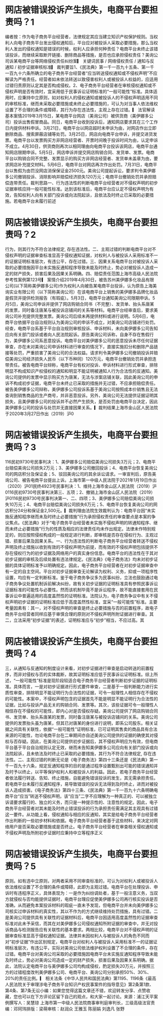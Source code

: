 # 网店被错误投诉产生损失，电商平台要担责吗？1

编者按：作为电子商务平台经营者，法律规定其应当建立知识产权保护规则。当权利人向电子商务平台发出侵权通知后，平台应对被投诉人采取必要措施，那么当权利人发出的侵权通知是错误的时候，权利人应承担何种责任？电商平台未终止该错误投诉，而继续采取断开链接、删除商品等措施，是否也应承担侵权责任？美询公司诉某电商平台等网络侵权责任纠纷案▎ 关键词民事 / 网络侵权责任 / 通知与反通知 / 初步证据审核标准▎ 裁判要旨1、《民法典》第一千一百九十五条、第一千一百九十六条所确立的电子商务平台经营者“应当转送侵权通知或不侵权声明”不应解读为严格责任。经营者如未依法转送以致侵害权利人或被投诉人权益的，应适用过错归责原则认定其是否构成侵权。2、电子商务平台经营者在审核侵权通知或不侵权声明是否有效时，宜采用低于民事诉讼证明标准的“一般可能性”标准。具体适用时，应秉持中立原则，如对权利人的侵权通知或被投诉人的不侵权声明适用不同的审核标准，继而未采取必要措施或未终止必要措施的，可认为对当事人依法维权设置了不合理的条件或障碍，其行为存在违法性，主观上存在过错。▎ 法官解读基本案情2019年3月15日，某电商平台网店（美询公司）被供货商（美伊娜多公司）投诉出售假冒商品。同日，电商平台收到投诉后，通知网店要求其在三个工作日内提供材料申诉。3月21日，电商平台以网店超时未申诉为由，对网店作出立即删除商品、搜索屏蔽店铺等处罚。3月25日，网店向电商平台申诉，并提交进货发票。电商平台以发票购买方非网店经营者、开票时间晚于投诉时间为由，认定申诉不成立。4月30日，供货商则再次以相同理由向电商平台投诉该网店，电商平台通知网店限期申诉。5月5日，网店申诉并提交网店购销合同、发货单、发票。电商平台以购销合同不完整、发票显示的购买方非网店经营者、发货单未盖章为由，要求网店补充提交材料。5月6日，电商平台对网店再次作出处罚。7月31日，电商平台以售假为由罚没网店消保保证金2500元。美询公司提起诉讼，要求判令美伊娜多公司撤销投诉、消除影响并赔偿经济损失120万元；电商平台撤销处罚并承担赔偿连带责任。裁判思路一、行为违法性的判断电商平台经营者对不侵权声明的初步证据审核应持一般可能性标准。达到该标准后，电商平台应认定不侵权声明为有效，告知权利人向有关部门投诉或向法院起诉，且依法及时终止已采取的必要措施。若电商平台未履行前述

# 网店被错误投诉产生损失，电商平台要担责吗？2

行为，则其行为不符合法律规定, 存在违法性。二、主观过错的判断电商平台对不侵权声明的证据审查标准显高于侵权通知证据，对权利人与被投诉人采用标准不一的证据证明标准层次，有违公平，存在过错。三、因果关系电商平台对被投诉人采取的必要措施因平台未实施反通知程序导致未能及时终止，势必对被投诉人造成一定的财产损失，损害后果及因果关系明确。四、赔偿责任范围上海市高级人民法院参考性案例第123号▎ 案情介绍2019年4月30日，被告苏州美伊娜多化妆品有限公司(以下简称美伊娜多公司)作为权利人向被告某电商平台投诉，认为原告上海美询实业有限公司（以下简称美询公司）在该电商平台上销售的美伊娜多品牌化妆品是假货并提供检测报告（有瑕疵）。5月3日，电商平台通知美询公司限期申诉。5月5日，美询公司申诉并提供了网店购销合同书（不完整）、发货单、抬头系唐某的发票，同时备注唐某与被投诉店铺间的关系等材料。电商平台经审查后，要求美询公司补充提供完整发票。美询公司后续未再提供材料或进行说明。5月6日，电商平台依据平台自治规则认为美询公司的申诉不成立，对美询公司店铺进行处罚。经查，电商平台系基于平台自治规则审核投诉、申诉材料，未向美伊娜多公司告知应向有关部门投诉或者向人民法院起诉。原告美询公司诉称，自身不存在售假行为，美伊娜多公司系恶意投诉。电商平台对美伊娜多公司的恶意投诉未尽任何证据审查，亦在未对美询公司申诉材料进行审查的情况下，直接实施扣分和删除产品链接等处罚，严重损害了美询公司的合法权益。请求判令美伊娜多公司撤销投诉并赔偿美询公司经济损失人民币（以下币种同）120万元，电商平台撤销处罚并承担连带责任。被告电商平台辩称，电商平台有权对投诉、申诉材料进行形式审查，排除明显不构成知识产权侵权的通知和明显不能证明被通知人行为合法性的反通知。美询公司提供的发票中显示购买方为唐某，无法与涉案店铺关联，因此美询公司的申诉不构成初步证据，电商平台未终止已采取的措施并无过错，不应承担赔偿责任。被告美伊娜多公司辩称，美伊娜多公司投诉系基于美询公司按照成本价销售且无法查询到销售商品的生产商号，并非恶意投诉。另外，美询公司无法提供证据证明其损失，且美伊娜多公司的投诉并不必然产生损失，是否处罚由电商平台决定，因此美伊娜多公司的投诉与处罚并无直接因果关系。▎裁判结果上海市金山区人民法院于2020年3月27日作出（2019）沪0

# 网店被错误投诉产生损失，电商平台要担责吗？3

116民初9730号民事判决：1、美伊娜多公司赔偿美询公司损失3万元；2、电商平台赔偿美询公司损失2万元；3、美伊娜多公司撤回投诉；4、电商平台恢复美询公司的网店积分及保证金；5、驳回美询公司的其余诉讼请求。一审宣判后，原告美询公司、被告电商平台提出上诉。上海市第一中级人民法院于2021年1月19日作出（2020）沪01民终4923号民事判决：1、维持上海市金山区人民法院（2019）沪0116民初9730号民事判决第三、五项；2、撤销上海市金山区人民法院（2019）沪0116民初9730号民事判决第一、二、四项；3、美伊娜多公司赔偿美询公司损失10万元；4、电商平台赔偿美询公司损失6万元；5、电商平台恢复美询公司的网店积分24分和保证金2,500元。▎裁判理由法院生效裁判认为：电商平台因“未实施反通知程序继而未及时终止必要措施”行为承担侵权责任的审查要点是本案的争议焦点。《民法典》对于“电子商务平台经营者未实施不侵权声明的转通知程序、继而未终止必要措施”行为的性质及相应的法律责任均未作出规定。法律未作特别规定的，则应按照侵权构成的一般规定进行判断，即审核是否存在侵权行为、主观过错、损害后果及因果关系。一、行为违法性的判断电子商务平台经营者转送不侵权声明及终止措施以收到有效的不侵权声明为前提，而有效的不侵权声明包括提供不存在侵权行为的初步证据及网络用户的真实身份信息。电商平台的违法性在于其对初步证据的审核及后续处置有违法律规定。《民法典》《电子商务法》均未对初步证据的具体证明标准予以明确规定。因此，电子商务平台经营者在对初步证据审查中有一定的自主空间。平台对初步证据审查无论解读为权利、义务，抑或一项程序性设置，均应有一定判断标准。鉴于电子商务争议多为民事纠纷，立法也鼓励通过电子商务争议处置机制诉前解决纠纷，故有关初步证据的证明标准具有参照民事诉讼证据标准的可能性与必要性。然而该机制毕竟不是诉讼程序，故不能直接套用在民事诉讼中普遍适用的高度盖然性的证明标准。法院认为，电子商务争议中有关不侵权声明初步证据的证明标准应低于高度盖然性标准，宜采“一般可能性”标准。主要考量因素有：其一，对不侵权声明的审查是终止必要措施与否的前置程序，故电子商务平台经营者同样应基于审慎合理的原则对不侵权声明所附证据进行审查。其二，立法采用“初步证据”的表述，证明标准应与“初步”相当，不应过高。其

# 网店被错误投诉产生损失，电商平台要担责吗？4

三，从通知与反通知的制度设计来看，对初步证据进行审查是启动转送的前置程序，而非对侵权与否的实体裁断，故其证明标准应低于民事诉讼证明标准。综上所述，“一般可能性”标准是现阶段较适合电子商务平台经营者判断初步证据的证明标准。具体而言，一是对初步证据进行形式要件审查，二是基于一般判断能力进行实质性审查，排除明显不能证明行为合法性的证据，可令一般理性人相信存在不侵权的可能性。本案中，不侵权声明包含的证据首先不能是明显不能证明行为合法性的证据，比如与投诉产品无关的购销合同、发票等。其次，该些证据可令一般理性人相信存在不侵权的可能性，即内心对是否侵权存疑。美询公司提供了网店购销合同书、发货单、抬头系唐某的发票，同时备注唐某与被投诉店铺间的关系。美询公司提供的发票抬头虽为唐某，但其已对唐某的身份进行说明，即系公司股东。相关证据之间具有关联性，依据“一般可能性”证明标准，已可证明其售卖的商品具有合法来源的可能性，勿论电商平台在二审期间亦自述美询公司提供的证据的确使其对侵权与否存疑。因此，在美询公司提供初步证据后，其不侵权声明应为有效，但电商平台基于平台自治规则认定无效，继而未告知美伊娜多公司应向有关部门投诉或向法院起诉，且未依法及时终止已采取的必要措施，其行为不符合法律规定, 存在违法性。二、主观过错的判断无论是《电子商务法》第四十三条还是《民法典》第一千一百九十六条，规定反通知程序的目的是通过程序设置甄别出可能的错误通知并及时予以终止，以平等保护权利人和被投诉人的利益。因此，若电子商务平台经营者依法履行转送、告知、终止措施，自能避免错误投诉的发生，其无需承担责任。若电商平台未履行反通知程序，易导致错误的投诉无法得到及时终止，进而对被投诉人造成损害。《电子商务法》第四十三条、《民法典》第一千一百九十六条明确电商平台“应当”转送不侵权声明，该“应当”二字不应理解为一种真正的、可以被独立诉请要求履行的、独立的义务，而只是一种提示性的、注意性的规定。因此，电子商务平台经营者对其未能及时终止错误投诉的行为承担责任需满足其主观具有过错这一要件。从功能上看，侵权通知与相应的反通知，其实是给电子商务平台经营者作出判断的一些初步材料和依据。电子商务平台经营者基于这些材料，来决定对网络用户是否采取必要措施或是否终止。电子商务平台经营者在审查相关侵权通知或不侵权声明及所附初步证据时应秉持中立等程序正义

# 网店被错误投诉产生损失，电商平台要担责吗？5

原则。如有违中立原则，对两者采用不同审查标准的，可认为对权利人或被投诉人依法维权设置了不合理的条件或障碍，此即为主观过错。电商平台在处理投诉、申诉时有违程序正义，具体表现为：一是作为纠纷调处者，基于一般注意义务，当双方就侵权与否均能提供证据时，电商平台理应促使美伊娜多公司再行核实投诉是否准确，从而避免本案投诉材料的瑕疵一直未予发现，但电商平台并未向美伊娜多公司核实过申诉材料的真实性，其以不作为的方式继续维持处罚措施，具有过错。二是美询公司提供具有关联性的证据材料后，电商平台因适用高度盖然性的证据审查标准对此未予采信，而其在对美伊娜多公司侵权通知所附证据的审查中，并无对投诉商品与检测报告应有关联性的基本要求。两相比较，电商平台对不侵权声明的证据审查标准显高于侵权通知证据。法律并未因权利人与被投诉人的角色不同而对“初步证据”作出区别规定，电商平台对权利人与被投诉人采用标准不一的证据证明标准层次，有违公平，实际对美询公司依法维护权利设置了不合理的条件，存在过错。电商平台对美询公司采取的必要措施因电商平台未实施反通知程序导致未能及时终止，势必对美询公司造成一定的财产损失，损害后果及因果关系明确。据此，法院认定电商平台与美伊娜多公司均构成侵权，酌定损失20万元，并按照三方的过错程度改判美伊娜多公司、电商平台、美询公司分别承担50%、30%、20%的责任比例。▎ 相关法条《中华人民共和国民法典》第1195、1196条《最高人民法院关于审理涉电子商务平台知识产权民事案件的指导意见》第2条第1款、第4条、第7条无讼小编：如果您觉得这篇文章还不错，欢迎转发分享、点赞收藏，您也可以在下方评论区留下自己的观点，和大家一起讨论。来源：浦江天平案例撰写人：吴慧琼 上海市第一中级人民法院商事审判庭审判长，三级高级法官责编：邓珂玮排版：梁萌审核：赵润众 王雅玉 陈丽娟 刘逸凡 张野


